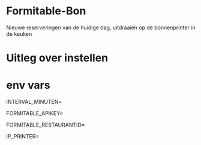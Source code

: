# Formitable-Bon
Nieuwe reserveringen van de huidige dag, uitdraaien op de bonnenprinter in de keuken

# Uitleg over instellen

# env vars
INTERVAL_MINUTEN=

FORMITABLE_APIKEY=

FORMITABLE_RESTAURANTID=

IP_PRINTER=

